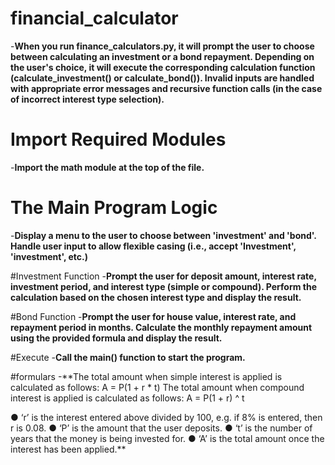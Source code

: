 # financial_calculator
-**When you run finance_calculators.py, it will prompt the user to choose between calculating an investment or a bond repayment.
Depending on the user's choice, it will execute the corresponding calculation function (calculate_investment() or calculate_bond()).
Invalid inputs are handled with appropriate error messages and recursive function calls (in the case of incorrect interest type selection).**

# Import Required Modules
-**Import the math module at the top of the file.**

# The Main Program Logic
-**Display a menu to the user to choose between 'investment' and 'bond'.
Handle user input to allow flexible casing (i.e., accept 'Investment', 'investment', etc.)**

#Investment Function
-**Prompt the user for deposit amount, interest rate, investment period, and interest type (simple or compound).
Perform the calculation based on the chosen interest type and display the result.**

#Bond Function
-**Prompt the user for house value, interest rate, and repayment period in months.
Calculate the monthly repayment amount using the provided formula and display the result.**

#Execute 
-**Call the main() function to start the program.**

#formulars
-**The total amount when  simple  interest  is  applied  is  calculated  as follows: A = P(1 + r * t)
The total amount when compound interest is applied is calculated as follows: A = P(1 + r) ^ t

●     ‘r’ is the interest entered above divided by 100, e.g. if 8% is entered, then r is 0.08.
●     ‘P’ is the amount that the user deposits.
●     ‘t’ is the number of years that the money is being invested for.
●     ‘A’ is the total amount once the interest has been applied.**
